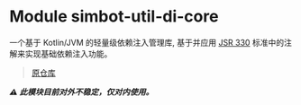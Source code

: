 # Module simbot-util-di-core

一个基于 Kotlin/JVM 的轻量级依赖注入管理库, 基于并应用 [JSR 330](https://www.jcp.org/en/jsr/detail?id=330) 标准中的注解来实现基础依赖注入功能。

> [原仓库](https://github.com/forte-projects/forte-DI)

_**⚠ 此模块目前对外不稳定，仅对内使用。**_

